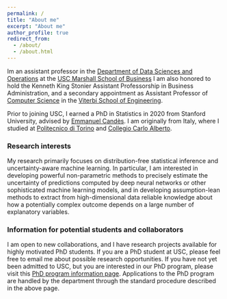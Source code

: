 ```yaml
---
permalink: /
title: "About me"
excerpt: "About me"
author_profile: true
redirect_from: 
  - /about/
  - /about.html
---
```


Im an assistant professor in the [Department of Data Sciences and Operations](https://www.marshall.usc.edu/departments/data-sciences-and-operations) at the [USC Marshall School of Business](https://www.marshall.usc.edu/)
I am also honored to hold the Kenneth King Stonier Assistant Professorship in Business Administration, and a secondary appointment as Assistant Professor of [Computer Science](https://www.cs.usc.edu/) in the [Viterbi School of Engineering](https://viterbischool.usc.edu/).

Prior to joining USC, I earned a PhD in Statistics in 2020 from Stanford University, advised by [Emmanuel Candès](https://profiles.stanford.edu/emmanuel-candes).
I am originally from Italy, where I studied at [Politecnico di Torino](https://www.polito.it/en) and [Collegio Carlo Alberto](https://www.carloalberto.org/).

### Research interests

My research primarily focuses on distribution-free statistical inference and uncertainty-aware machine learning. 
In particular, I am interested in developing powerful non-parametric methods to precisely estimate the uncertainty of predictions computed by deep neural networks or other sophisticated machine learning models, and in developing assumption-lean methods to extract from high-dimensional data reliable knowledge about how a potentially complex outcome depends on a large number of explanatory variables.

### Information for potential students and collaborators

I am open to new collaborations, and I have research projects available for highly motivated PhD students.
If you are a PhD student at USC, please feel free to email me about possible research opportunities.
If you have not yet been admitted to USC, but you are interested in our PhD program, please visit this [PhD program information page](https://www.marshall.usc.edu/programs/phd-program/departments/data-sciences-and-operations). 
Applications to the PhD program are handled by the department through the standard procedure described in the above page. 